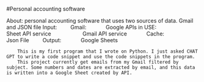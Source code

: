 #Personal accounting software

About:
    personal accounting software that uses two sources of data. Gmail and JSON file
        Input:
            Gmail:
                Google APIs in USE:
                    Sheet API service
                    Gmail API service
            Cache:
                Json File
        Output:
            Google Sheets


        This is my first program that I wrote on Python. I just asked CHAT GPT to write a code snippet and use the code snippets in the program.
        This project currently get emails from my Gmail filtered by subject. Some numbers and dates are extracted by email, and this data is written into a Google Sheet created by API.

